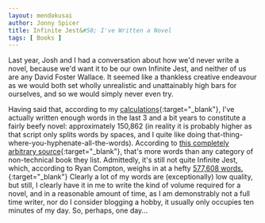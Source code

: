 ```yaml
---
layout: mendokusai
author: Jonny Spicer
title: Infinite Jest&#58; I've Written a Novel
tags: [ Books ]
---
```

Last year, Josh and I had a conversation about how we'd never write a novel, because we'd want it to
be our own Infinite Jest, and neither of us are any David Foster Wallace. It seemed like a thankless
creative endeavour as we would both set wholly unrealistic and unattainably high bars for ourselves,
and so we would simply never even try.

Having said that, according to my [calculations](https://github.com/jonnyspicer/jonnyspicer.github.io/blob/master/wordcount.py){:target="_blank"}, I've actually written enough words in the last 3 and a bit years to
constitute a fairly beefy novel: approximately 150,862 (in reality it is probably higher as that
script only splits words by spaces, and I quite like doing that-thing-where-you-hyphenate-all-the-words). According to [this completely arbitrary source](https://self-publishingschool.com/how-many-words-in-a-novel/){:target="_blank"}, that's more words than any
category of non-technical book they list. Admittedly, it's still not quite Infinite Jest, which,
according to Ryan Compton, weighs in at a hefty [577,608 words.](http://ryancompton.net/2014/06/06/statistical-features-of-infinite-jest/){:target="_blank"} Clearly a lot of my words are (exceptionally) low quality,
but still, I clearly have it in me to write the kind of volume required for a novel, and in a
reasonable amount of time, as I am demonstrably not a full time writer, nor do I consider blogging
a hobby, it usually only occupies ten minutes of my day. So, perhaps, one day...
